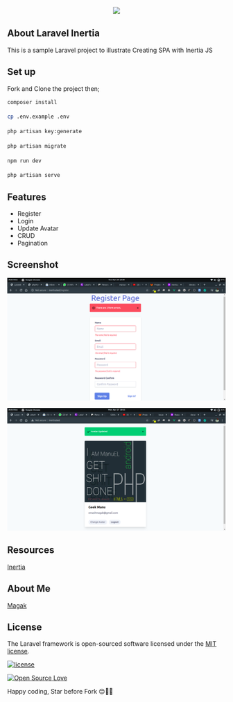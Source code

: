 <p align="center"><img src="https://magak.me/assets/images/Geek-logo.png" width="150"></p>


## About Laravel Inertia

 This is a sample Laravel project to illustrate Creating SPA with Inertia JS
 
 ## Set up 
 
 Fork and Clone the project  then;
 
 ```bash
composer install

cp .env.example .env

php artisan key:generate

php artisan migrate 

npm run dev

php artisan serve

```

## Features 
* Register
* Login
* Update Avatar
* CRUD
* Pagination

## Screenshot

<p align="center"><img src="register-inertia.png" width="800" alt="img"></p>


<p align="center"><img src="home-inertia.png" width="800" alt="img"></p>


## Resources

 [Inertia](https://inertiajs.com/)


## About Me
[Magak](https://magak.me)

## License

The Laravel framework is open-sourced software licensed under the [MIT license](https://opensource.org/licenses/MIT).

[![license](https://img.shields.io/github/license/mashape/apistatus.svg?style=for-the-badge)](#)

[![Open Source Love](https://badges.frapsoft.com/os/v2/open-source-200x33.png?v=103)](#)


Happy coding, Star before Fork 😊💪💯
